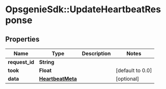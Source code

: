 # OpsgenieSdk::UpdateHeartbeatResponse

## Properties
Name | Type | Description | Notes
------------ | ------------- | ------------- | -------------
**request_id** | **String** |  | 
**took** | **Float** |  | [default to 0.0]
**data** | [**HeartbeatMeta**](HeartbeatMeta.md) |  | [optional] 


